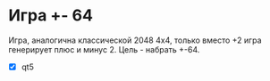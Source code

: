 #  Игра +- 64 
   Игра, аналогична классической 2048 4х4, только вместо +2 игра генерирует плюс и минус 2. Цель - набрать +-64.
- [x] qt5
